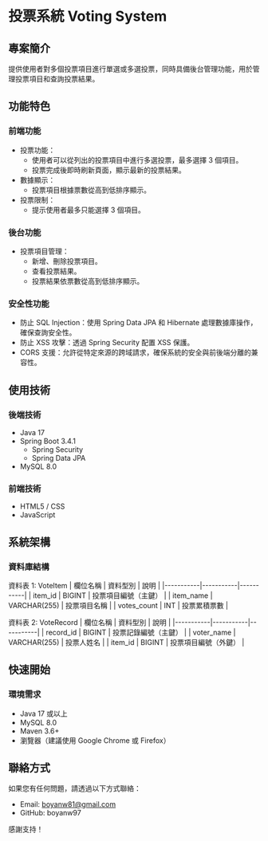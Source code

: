 # 投票系統 Voting System

## 專案簡介
提供使用者對多個投票項目進行單選或多選投票，同時具備後台管理功能，用於管理投票項目和查詢投票結果。

## 功能特色

### 前端功能
- 投票功能：
  - 使用者可以從列出的投票項目中進行多選投票，最多選擇 3 個項目。
  - 投票完成後即時刷新頁面，顯示最新的投票結果。
- 數據顯示：
  - 投票項目根據票數從高到低排序顯示。
- 投票限制：
  - 提示使用者最多只能選擇 3 個項目。

### 後台功能
- 投票項目管理：
  - 新增、刪除投票項目。
  - 查看投票結果。
  - 投票結果依票數從高到低排序顯示。

### 安全性功能
- 防止 SQL Injection：使用 Spring Data JPA 和 Hibernate 處理數據庫操作，確保查詢安全性。
- 防止 XSS 攻擊：透過 Spring Security 配置 XSS 保護。
- CORS 支援：允許從特定來源的跨域請求，確保系統的安全與前後端分離的兼容性。

## 使用技術
### 後端技術
- Java 17
- Spring Boot 3.4.1
  - Spring Security
  - Spring Data JPA
- MySQL 8.0

### 前端技術
- HTML5 / CSS
- JavaScript

## 系統架構
### 資料庫結構
資料表 1: VoteItem
| 欄位名稱    | 資料型別     | 說明    |
|-----------|-----------|-----------|
| item_id     | BIGINT     | 投票項目編號（主鍵）     |
| item_name     | VARCHAR(255)     | 投票項目名稱     |
| votes_count     | INT     | 投票累積票數     |

資料表 2: VoteRecord
| 欄位名稱    | 資料型別     | 說明    |
|-----------|-----------|-----------|
| record_id   | BIGINT     | 投票記錄編號（主鍵）     |
| voter_name     | VARCHAR(255)     | 投票人姓名     |
| item_id     | BIGINT     | 投票項目編號（外鍵）     |

## 快速開始
### 環境需求
- Java 17 或以上
- MySQL 8.0
- Maven 3.6+
- 瀏覽器（建議使用 Google Chrome 或 Firefox）

## 聯絡方式
如果您有任何問題，請透過以下方式聯絡：
- Email: boyanw81@gmail.com
- GitHub: boyanw97

感謝支持！
